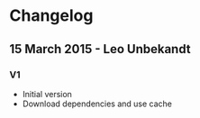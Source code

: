 # Changelog

## 15 March 2015 - Leo Unbekandt

### V1

* Initial version
* Download dependencies and use cache
